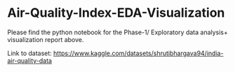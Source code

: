 # Air-Quality-Index-EDA-Visualization

Please find the python notebook for the Phase-1/ Exploratory data analysis+ visualization report above.

Link to dataset: https://www.kaggle.com/datasets/shrutibhargava94/india-air-quality-data
